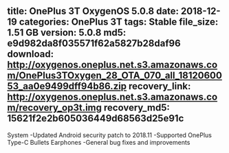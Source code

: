 title: OnePlus 3T OxygenOS 5.0.8
date: 2018-12-19
categories: OnePlus 3T
tags: Stable
file_size: 1.51 GB
version: 5.0.8
md5: e9d982da8f035571f62a5827b28daf96
download: http://oxygenos.oneplus.net.s3.amazonaws.com/OnePlus3TOxygen_28_OTA_070_all_1812060053_aa0e9499dff94b86.zip
recovery_link: http://oxygenos.oneplus.net.s3.amazonaws.com/recovery_op3t.img
recovery_md5: 15621f2e2b605036449d68563d25e91c 
---
System
-Updated Android security patch to 2018.11
-Supported OnePlus Type-C Bullets Earphones
-General bug fixes and improvements
